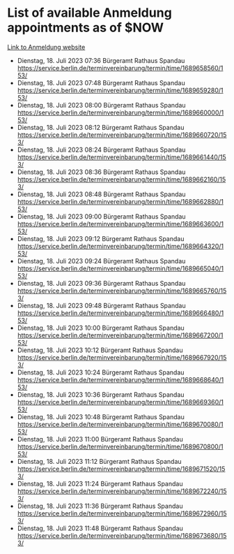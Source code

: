 # List of available Anmeldung appointments as of $NOW
[Link to Anmeldung website](https://service.berlin.de/terminvereinbarung/termin/tag.php?termin=1&anliegen[]=120686&dienstleisterlist=122210,122217,327316,122219,327312,122227,327314,122231,327346,122243,327348,122254,122252,329742,122260,329745,122262,329748,122271,327278,122273,327274,122277,327276,330436,122280,327294,122282,327290,122284,327292,122291,327270,122285,327266,122286,327264,122296,327268,150230,329760,122297,327286,122294,327284,122312,329763,122314,329775,122304,327330,122311,327334,122309,327332,317869,122281,327352,122279,329772,122283,122276,327324,122274,327326,122267,329766,122246,327318,122251,327320,122257,327322,122208,327298,122226,327300&herkunft=http%3A%2F%2Fservice.berlin.de%2Fdienstleistung%2F120686%2F)
- Dienstag, 18. Juli 2023 07:36 Bürgeramt Rathaus Spandau https://service.berlin.de/terminvereinbarung/termin/time/1689658560/153/
- Dienstag, 18. Juli 2023 07:48 Bürgeramt Rathaus Spandau https://service.berlin.de/terminvereinbarung/termin/time/1689659280/153/
- Dienstag, 18. Juli 2023 08:00 Bürgeramt Rathaus Spandau https://service.berlin.de/terminvereinbarung/termin/time/1689660000/153/
- Dienstag, 18. Juli 2023 08:12 Bürgeramt Rathaus Spandau https://service.berlin.de/terminvereinbarung/termin/time/1689660720/153/
- Dienstag, 18. Juli 2023 08:24 Bürgeramt Rathaus Spandau https://service.berlin.de/terminvereinbarung/termin/time/1689661440/153/
- Dienstag, 18. Juli 2023 08:36 Bürgeramt Rathaus Spandau https://service.berlin.de/terminvereinbarung/termin/time/1689662160/153/
- Dienstag, 18. Juli 2023 08:48 Bürgeramt Rathaus Spandau https://service.berlin.de/terminvereinbarung/termin/time/1689662880/153/
- Dienstag, 18. Juli 2023 09:00 Bürgeramt Rathaus Spandau https://service.berlin.de/terminvereinbarung/termin/time/1689663600/153/
- Dienstag, 18. Juli 2023 09:12 Bürgeramt Rathaus Spandau https://service.berlin.de/terminvereinbarung/termin/time/1689664320/153/
- Dienstag, 18. Juli 2023 09:24 Bürgeramt Rathaus Spandau https://service.berlin.de/terminvereinbarung/termin/time/1689665040/153/
- Dienstag, 18. Juli 2023 09:36 Bürgeramt Rathaus Spandau https://service.berlin.de/terminvereinbarung/termin/time/1689665760/153/
- Dienstag, 18. Juli 2023 09:48 Bürgeramt Rathaus Spandau https://service.berlin.de/terminvereinbarung/termin/time/1689666480/153/
- Dienstag, 18. Juli 2023 10:00 Bürgeramt Rathaus Spandau https://service.berlin.de/terminvereinbarung/termin/time/1689667200/153/
- Dienstag, 18. Juli 2023 10:12 Bürgeramt Rathaus Spandau https://service.berlin.de/terminvereinbarung/termin/time/1689667920/153/
- Dienstag, 18. Juli 2023 10:24 Bürgeramt Rathaus Spandau https://service.berlin.de/terminvereinbarung/termin/time/1689668640/153/
- Dienstag, 18. Juli 2023 10:36 Bürgeramt Rathaus Spandau https://service.berlin.de/terminvereinbarung/termin/time/1689669360/153/
- Dienstag, 18. Juli 2023 10:48 Bürgeramt Rathaus Spandau https://service.berlin.de/terminvereinbarung/termin/time/1689670080/153/
- Dienstag, 18. Juli 2023 11:00 Bürgeramt Rathaus Spandau https://service.berlin.de/terminvereinbarung/termin/time/1689670800/153/
- Dienstag, 18. Juli 2023 11:12 Bürgeramt Rathaus Spandau https://service.berlin.de/terminvereinbarung/termin/time/1689671520/153/
- Dienstag, 18. Juli 2023 11:24 Bürgeramt Rathaus Spandau https://service.berlin.de/terminvereinbarung/termin/time/1689672240/153/
- Dienstag, 18. Juli 2023 11:36 Bürgeramt Rathaus Spandau https://service.berlin.de/terminvereinbarung/termin/time/1689672960/153/
- Dienstag, 18. Juli 2023 11:48 Bürgeramt Rathaus Spandau https://service.berlin.de/terminvereinbarung/termin/time/1689673680/153/
